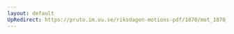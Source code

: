 ```yaml
---
layout: default
UpRedirect: https://pruto.im.uu.se/riksdagen-motions-pdf/1870/mot_1870__ak__29/mot_1870__ak__29-001.pdf
---
```

